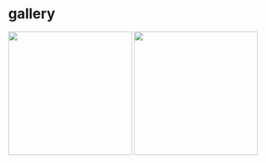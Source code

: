 # gallery
<img src="https://user-images.githubusercontent.com/23482883/185746317-10861001-e7a8-4c94-9e87-bff15a10bdf1.png" width="250" height="auto"> <img src="https://user-images.githubusercontent.com/23482883/185746359-c54f7e62-d80e-4466-816b-7448bbcbf6bc.png" width="250" height="auto">

